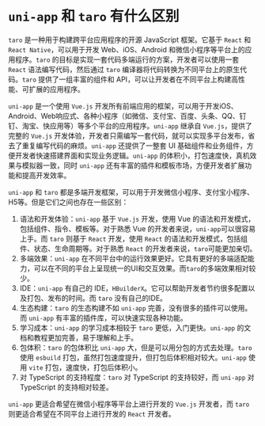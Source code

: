# `uni-app` 和 `taro` 有什么区别

`taro` 是一种用于构建跨平台应用程序的开源 JavaScript 框架。它基于 `React` 和 `React Native`，可以用于开发 Web、iOS、Android 和微信小程序等平台上的应用程序。`taro` 的目标是实现一套代码多端运行的方案，开发者可以使用一套 `React` 语法编写代码，然后通过 `taro` 编译器将代码转换为不同平台上的原生代码。`taro` 提供了一组丰富的组件和 API，可以让开发者在不同平台上构建高性能、可扩展的应用程序。

`uni-app` 是一个使用 `Vue.js` 开发所有前端应用的框架，可以用于开发iOS、Android、Web响应式、各种小程序（如微信、支付宝、百度、头条、QQ、钉钉、淘宝、快应用等）等多个平台的应用程序。`uni-app` 继承自 ``Vue.js``，提供了完整的 `Vue.js` 开发体验，开发者只需编写一套代码，就可以实现多平台发布，省去了重复编写代码的麻烦。`uni-app` 还提供了一整套 UI 基础组件和业务组件，方便开发者快速搭建界面和实现业务逻辑。`uni-app` 的体积小，打包速度快，真机效果与模拟器一致，同时 `uni-app` 还有丰富的插件和模板市场，方便开发者扩展功能和提高开发效率。

`uni-app` 和 `taro` 都是多端开发框架，可以用于开发微信小程序、支付宝小程序、H5等。但是它们之间也存在一些区别：

1. 语法和开发体验：`uni-app` 基于 `Vue.js` 开发，使用 Vue 的语法和开发模式，包括组件、指令、模板等。对于熟悉 Vue 的开发者来说，`uni-app`可以很容易上手。而 `taro` 则基于 `React` 开发，使用 `React` 的语法和开发模式，包括组件、状态、生命周期等。对于熟悉 `React` 的开发者来说，`taro`可能更加亲切。
2. 多端效果：`uni-app` 在不同平台中的运行效果更好。它具有更好的多端适配能力，可以在不同的平台上呈现统一的UI和交互效果。而`taro`的多端效果相对较少。
3. IDE：`uni-app` 有自己的 IDE，`HBuilderX`。它可以帮助开发者节约很多配置以及打包、发布的时间。而 `taro` 没有自己的IDE。
4. 生态构建：`taro` 的生态构建不如 `uni-app` 完善，没有很多的插件可以使用。而 `uni-app` 有丰富的插件库，可以快速实现各种功能。
5. 学习成本：`uni-app` 的学习成本相较于 `taro` 更低，入门更快。`uni-app` 的文档和教程更加完善，易于理解和上手。
6. 包体积：`taro` 的包体积比 `uni-app` 大，但是可以用分包的方式去处理。`taro` 使用 `esbuild` 打包，虽然打包速度提升，但打包后体积相对较大。`uni-app` 使用 `vite` 打包，速度快，打包后体积小。
7. 对 TypeScript 的支持程度：`taro` 对 TypeScript 的支持较好，而 `uni-app` 对 TypeScript 的支持相对较差。

`uni-app` 更适合希望在微信小程序等平台上进行开发的 `Vue.js` 开发者，而 `taro` 则更适合希望在不同平台上进行开发的 `React` 开发者。
